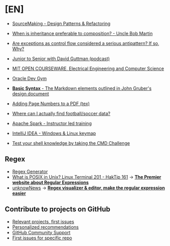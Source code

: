 # [EN]
- [SourceMaking - Design Patterns & Refactoring](https://sourcemaking.com/)
- [When is inheritance preferable to composition? - Uncle Bob Martin](https://twitter.com/unclebobmartin/status/1308029540871045120)
- [Are exceptions as control flow considered a serious antipattern? If so, Why?](https://softwareengineering.stackexchange.com/questions/189222/are-exceptions-as-control-flow-considered-a-serious-antipattern-if-so-why)
  
- [Junior to Senior with David Guttman (podcast)](https://juniortosenior.io/)

- [MIT OPEN COURSEWARE, Electrical Engineering and Computer Science](https://ocw.mit.edu/courses/electrical-engineering-and-computer-science/)
- [Oracle Dev Gym](https://devgym.oracle.com/pls/apex/f?p=10001:20011::::20011::)

- [**Basic Syntax** - The Markdown elements outlined in John Gruber's design document](https://www.markdownguide.org/basic-syntax/)

- [Adding Page Numbers to a PDF (tex)](https://forums.linuxmint.com/viewtopic.php?p=1201936#p1201936)

- [Where can I actually find football/soccer data?](https://github.com/jokecamp/jokecamp.com/blob/master/_posts/2014-03-08-guide-to-football-and-soccer-data-and-apis.markdown)

- [Apache Spark - Instructor led training](https://academy.databricks.com/instructor-led-training/DB095)

- [IntelliJ IDEA - Windows & Linux keymap](https://resources.jetbrains.com/storage/products/intellij-idea/docs/IntelliJIDEA_ReferenceCard.pdf)

- [Test your shell knowledge by taking the CMD Challenge](https://cmdchallenge.com/)

## Regex
- [Regex Generator](https://regex.help/)
- [What is POSIX in Unix? Linux Terminal 201 - HakTip 161](https://youtu.be/U0GbJtnfqSM?t=170) → [**The Premier website about Regular Expressions**](https://www.regular-expressions.info/) 
- [unknowNews](https://news.mrugalski.pl/) → [**Regex visualizer & editor, make the regular expression easier**](https://regex-vis.com/?r=%5E%28%28%5BuU%5Dnknow%29%5B+%5D%3F%28%5BnN%5Dews%7Cnewsletter%29%29%24)

## Contribute to projects on GitHub
- [Relevant projects, first issues](https://github.com/topics/<TOPIC>)
- [Personalized recommendations](https://github.com/explore)
- [GitHub Community Support](https://github.community/)
- [First issues for specific repo](github.com/<owner>/<repository>/contribute)